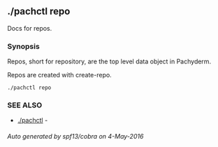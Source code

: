 ## ./pachctl repo

Docs for repos.

### Synopsis


Repos, short for repository, are the top level data object in Pachyderm.

Repos are created with create-repo.

```
./pachctl repo
```

### SEE ALSO
* [./pachctl](./pachctl.md)	 - 

###### Auto generated by spf13/cobra on 4-May-2016
